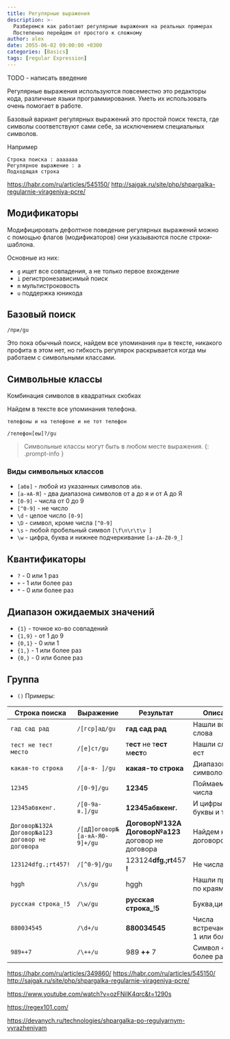 ```yaml
---
title: Регулярные выражения
description: >-
  Разберемся как работают регулярные выражения на реальных примерах
  Постепенно перейдем от простого к сложному
author: alex
date: 2055-06-02 09:00:00 +0300
categories: [Basics]
tags: [regular Expression]
---
```


TODO - написать введение

Регулярные выражения используются повсеместно это редакторы кода, различные языки программирования. 
Уметь их использовать очень помогает в работе.

Базовый вариант регулярных выражений это простой поиск текста, где символы соответствуют сами себе, за исключением специальных символов. 

Например


````text
Строка поиска : ааааааа
Регулярное выражение : a
Подходящая строка 

````

https://habr.com/ru/articles/545150/
http://sajgak.ru/site/php/shpargalka-regularnie-virageniya-pcre/

## Модификаторы

Модифицировать дефолтное поведение регулярных выражений можно с помощью флагов (модификаторов) они указываются после строки-шаблона.

Основные из них:

- `g` ищет все совпадения, а не только первое вхождение
- `i` регистронезависимый поиск
- `m` мультистроковость
- `u` поддержка юникода

## Базовый поиск

````regexp
/при/gu
````

Это пока обычный поиск, найдем все упоминания `при` в тексте, никакого профита в этом нет, но гибкость регулярок раскрывается когда мы работаем с символьными классами.

## Символьные классы
 
Комбинация символов в квадратных скобках

Найдем в тексте все упоминания телефона.

````text
телефоны и на телефоне и не тот телефон
````

````regexp
/телефон[еы]?/gu
````

> Символьные классы могут быть в любом месте выражения.
{: .prompt-info }

### Виды символьных классов

- `[абв]` - любой из указанных символов `aбв`.
- `[а-яА-Я]` - два диапазона символов от a до я и от А до Я
- `[0-9]` - числа от 0 до 9
- `[^0-9]` - не число
- `\d` - целое число `[0-9]`
- `\D` - символ, кроме числа `[^0-9]`
- `\s` - любой пробельный символ `[\f\n\r\t\v ]`
- `\w` - цифра, буква и нижнее подчеркивание `[a-zA-Z0-9_]`


## Квантификаторы

- `?` - 0 или 1 раз
- `+` - 1 или более раз
- `*` - 0 или более раз

## Диапазон ожидаемых значений

- `{1}` - точное ко-во совпадений
- `{1,9}` - от 1 до 9
- `{0,1}` - 0 или 1
- `{1,}` - 1 или более раз
- `{0,}` - 0 или более раз

## Группа 

- `()`
Примеры:

| Строка поиска                                   | Выражение                     | Результат                                             | Описание                            |
|-------------------------------------------------|-------------------------------|-------------------------------------------------------|-------------------------------------|
| `гад сад рад`                                   | `/[гср]ад/gu`                 | **гад сад рад**                                       | Нашли все слова                     |
| `тест не тест место`                            | `/[е]ст/gu`                   | т**ест** не т**ест** м**ест**о                        | Нашли слово ест                     | 
| `какая-то строка`                               | `/[а-я- ]/gu`                 | **какая-то строка**                                   | Диапазон символов                   | 
| `12345`                                         | `/[0-9]/gu`                   | **12345**                                             | Поймаем все числа                   | 
| `12345абвкенг.`                                 | `/[0-9a-я.]/gu`               | **12345абвкенг.**                                     | И цифры и буквы и точка             | 
| `Договор№132А Договор№а123 договор не договора` | `/[дД]оговор№[a-яА-Я0-9]+/gu` | **Договор№132А** **Договор№а123** договор не договора | Найдем номера договоров             | 
| `123124dfg.;rt457!`                             | `/[^0-9]/gu`                  | 123124**dfg.;rt**457 **!**                            | Не числа                            | 
| ` hggh `                                        | `/\s/gu`                      | hggh                                                  | Нашли пробелы по краям              | 
| `русская строка_!5`                             | `/\w/gu`                      | **русская** **строка_**!**5**                         | Буква,цифра и _                     | 
| `880034545`                                     | `/\d+/u`                      | **880034545**                                         | Числа встречающиеся 1 или более раз | 
| `989++7`                                        | `/\++/u`                      | 989 **++** 7                                          | Символ `+` 1 или более раз          | 

https://habr.com/ru/articles/349860/
https://habr.com/ru/articles/545150/
http://sajgak.ru/site/php/shpargalka-regularnie-virageniya-pcre/

https://www.youtube.com/watch?v=ozFNilK4qrc&t=1290s

https://regex101.com/

https://devanych.ru/technologies/shpargalka-po-regulyarnym-vyrazheniyam
